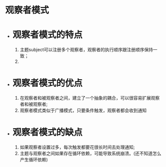 # **观察者模式**

+ # 观察者模式的特点
   1. 主题subject可以注册多个观察者，观察者的执行顺序跟注册顺序保持一致；
   2. 


+ # 观察者模式的优点
   1. 在观察者和被观察者之间，建立了一个抽象的耦合，可以很容易扩展观察者和被观察者;
   2. 观察者模式类似于广播模式，只要条件触发，观察者都会收到通知
   

+ # 观察者模式的缺点
   1. 如果观察者设置过多，每次触发都要花很长时间去处理通知;
   2. 主题与观察者之间如果存在循环依赖，可能导致系统崩溃。(还不知道怎么产生循环依赖)
  